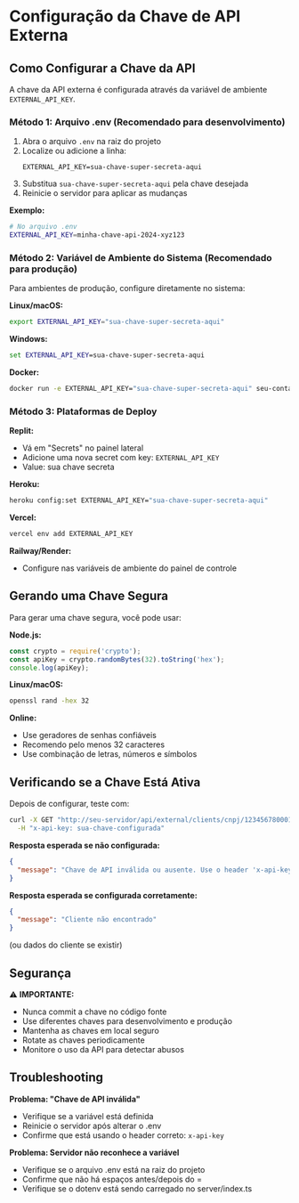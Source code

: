 # Configuração da Chave de API Externa

## Como Configurar a Chave da API

A chave da API externa é configurada através da variável de ambiente `EXTERNAL_API_KEY`.

### Método 1: Arquivo .env (Recomendado para desenvolvimento)

1. Abra o arquivo `.env` na raiz do projeto
2. Localize ou adicione a linha:
   ```
   EXTERNAL_API_KEY=sua-chave-super-secreta-aqui
   ```
3. Substitua `sua-chave-super-secreta-aqui` pela chave desejada
4. Reinicie o servidor para aplicar as mudanças

**Exemplo:**
```bash
# No arquivo .env
EXTERNAL_API_KEY=minha-chave-api-2024-xyz123
```

### Método 2: Variável de Ambiente do Sistema (Recomendado para produção)

Para ambientes de produção, configure diretamente no sistema:

**Linux/macOS:**
```bash
export EXTERNAL_API_KEY="sua-chave-super-secreta-aqui"
```

**Windows:**
```cmd
set EXTERNAL_API_KEY=sua-chave-super-secreta-aqui
```

**Docker:**
```bash
docker run -e EXTERNAL_API_KEY="sua-chave-super-secreta-aqui" seu-container
```

### Método 3: Plataformas de Deploy

**Replit:**
- Vá em "Secrets" no painel lateral
- Adicione uma nova secret com key: `EXTERNAL_API_KEY`
- Value: sua chave secreta

**Heroku:**
```bash
heroku config:set EXTERNAL_API_KEY="sua-chave-super-secreta-aqui"
```

**Vercel:**
```bash
vercel env add EXTERNAL_API_KEY
```

**Railway/Render:**
- Configure nas variáveis de ambiente do painel de controle

## Gerando uma Chave Segura

Para gerar uma chave segura, você pode usar:

**Node.js:**
```javascript
const crypto = require('crypto');
const apiKey = crypto.randomBytes(32).toString('hex');
console.log(apiKey);
```

**Linux/macOS:**
```bash
openssl rand -hex 32
```

**Online:**
- Use geradores de senhas confiáveis
- Recomendo pelo menos 32 caracteres
- Use combinação de letras, números e símbolos

## Verificando se a Chave Está Ativa

Depois de configurar, teste com:

```bash
curl -X GET "http://seu-servidor/api/external/clients/cnpj/12345678000190" \
  -H "x-api-key: sua-chave-configurada"
```

**Resposta esperada se não configurada:**
```json
{
  "message": "Chave de API inválida ou ausente. Use o header 'x-api-key'."
}
```

**Resposta esperada se configurada corretamente:**
```json
{
  "message": "Cliente não encontrado"
}
```
(ou dados do cliente se existir)

## Segurança

⚠️ **IMPORTANTE:**
- Nunca commit a chave no código fonte
- Use diferentes chaves para desenvolvimento e produção
- Mantenha as chaves em local seguro
- Rotate as chaves periodicamente
- Monitore o uso da API para detectar abusos

## Troubleshooting

**Problema: "Chave de API inválida"**
- Verifique se a variável está definida
- Reinicie o servidor após alterar o .env
- Confirme que está usando o header correto: `x-api-key`

**Problema: Servidor não reconhece a variável**
- Verifique se o arquivo .env está na raiz do projeto
- Confirme que não há espaços antes/depois do =
- Verifique se o dotenv está sendo carregado no server/index.ts